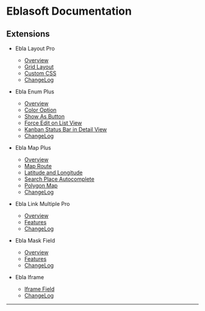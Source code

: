# Eblasoft Documentation

## Extensions

* Ebla Layout Pro
  * [Overview](extensions/ebla-layout-pro/overview.md)
  * [Grid Layout](extensions/ebla-layout-pro/grid-layout.md)
  * [Custom CSS](extensions/ebla-layout-pro/custom-css.md)
  * [ChangeLog](extensions/ebla-layout-pro/changelog.md)

* Ebla Enum Plus
  * [Overview](extensions/enum-plus/overview.md)
  * [Color Option](extensions/enum-plus/color-option.md)
  * [Show As Button](extensions/enum-plus/show-as-button.md)
  * [Force Edit on List View](extensions/enum-plus/force-edit-on-list-view.md)
  * [Kanban Status Bar in Detail View](extensions/enum-plus/kanban-status-bar-in-detail-view.md)
  * [ChangeLog](extensions/enum-plus/changelog.md)

* Ebla Map Plus
  * [Overview](extensions/map-plus/overview.md)
  * [Map Route](extensions/map-plus/map-route.md)
  * [Latitude and Longitude](extensions/map-plus/latitude-and-longitude.md)
  * [Search Place Autocomplete](extensions/map-plus/search-place-autocomplete.md)
  * [Polygon Map](extensions/map-plus/polygon-map.md)
  * [ChangeLog](extensions/map-plus/changelog.md)

* Ebla Link Multiple Pro
  * [Overview](extensions/link-multiple-pro/overview.md)
  * [Features](extensions/link-multiple-pro/features.md)
  * [ChangeLog](extensions/link-multiple-pro/changelog.md)

* Ebla Mask Field
  * [Overview](extensions/mask-field/overview.md)
  * [Features](extensions/link-multiple-pro/features.md)
  * [ChangeLog](extensions/link-multiple-pro/changelog.md)

* Ebla Iframe
  * [Iframe Field](extensions/iframe/iframe-field.md)
  * [ChangeLog](extensions/iframe/changelog.md)

---